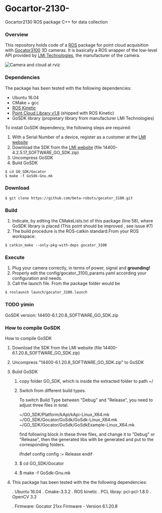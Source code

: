 # Gocartor-2130-
Gocartor2130 ROS package C++ for data collection
### Overview
This repository holds code of a [ROS](http://www.ros.org) package for point cloud acquisition with  [Gocator3100](http://lmi3d.com/products/gocator/snapshot-sensor) 3D cameras. It is basically a ROS wrapper of the low-level API provided by [LMI Technologies](http://lmi3d.com), the manufacturer of the camera. 

![Camera and cloud at rviz](https://github.com/beta-robots/gocator_3100/blob/master/media/gocator_3100_ros_pkg.png)

### Dependencies
The package has been tested with the following dependencies:
* Ubuntu 16.04
* CMake + gcc
* [ROS Kinetic](http://wiki.ros.org/indigo/Installation/Ubuntu)
* [Point Cloud Library v1.8](http://www.pointclouds.org/) (shipped with ROS Kinetic)
* GoSDK library (propietary library from manufacturer LMI Technologies)

To install GoSDK dependency, the following steps are required: 

1. With a Serial Number of a device, register as a customer at the [LMI website](http://downloads.lmi3d.com/)
2. Download the SDK from the [LMI website](http://downloads.lmi3d.com/) (file 14400-4.2.5.17_SOFTWARE_GO_SDK.zip)
3. Uncompress GoSDK
4. Build GoSDK
```shell 
$ cd GO_SDK/Gocator
$ make -f GoSdk-Gnu.mk 
```

### Download
```shell
$ git clone https://github.com/beta-robots/gocator_3100.git
```

### Build
1. Indicate, by editing the CMakeLists.txt of this package (line 58), where GoSDK library is placed (This point should be improved , see issue #7)
2. The build procedure is the ROS-catkin standard.From your ROS workspace: 
```shell
$ catkin_make --only-pkg-with-deps gocator_3100 
```

### Execute

1. Plug your camera correctly, in terms of power, signal and **grounding!**
2. Properly edit the config/gocator_3100_params.yaml according your configuration and needs. 
3. Call the launch file. From the package folder would be
```shell
$ roslaunch launch/gocator_3100.launch
```
### TODO yimin

GoSDK version: 14400-6.1.20.8_SOFTWARE_GO_SDK.zip

### How to compile GoSDK

How to compile GoSDK

1. Download the SDK from the LMI website (file 14400-6.1.20.8_SOFTWARE_GO_SDK.zip)
2. Uncompress "14400-6.1.20.8_SOFTWARE_GO_SDK.zip" to GoSDK 
3. Bulid GoSDK

   1)  copy folder GO_SDK, which is inside the extracted folder to path ~/
   2)  Switch from different build types.

       To switch Build Type between "Debug" and "Release", you need to adjust three files in total.

       ~/GO_SDK/Platform/kApi/kApi-Linux_X64.mk
       ~/GO_SDK/Gocator/GoSdk/GoSdk-Linux_X64.mk
       ~/GO_SDK/Gocator/GoSdk/GoSdkExample-Linux_X64.mk

       find following block in these three files, and change it to "Debug" or "Release", 
       then the generated libs with be generated and put to the corresponding folders.

       ifndef config
	        config := Release
       endif

    3) $ cd GO_SDK/Gocator
    4)  $ make -f GoSdk-Gnu.mk 

4. This package has been tested with the the following dependencies:

   . Ubuntu 16.04
   . Cmake-3.3.2
   . ROS kinetic
   . PCL libray: pcl-pcl-1.8.0
   . OpenCV 3.3

   . Firmware: Gocator 21xx Firmware - Version 6.1.20.8


     
